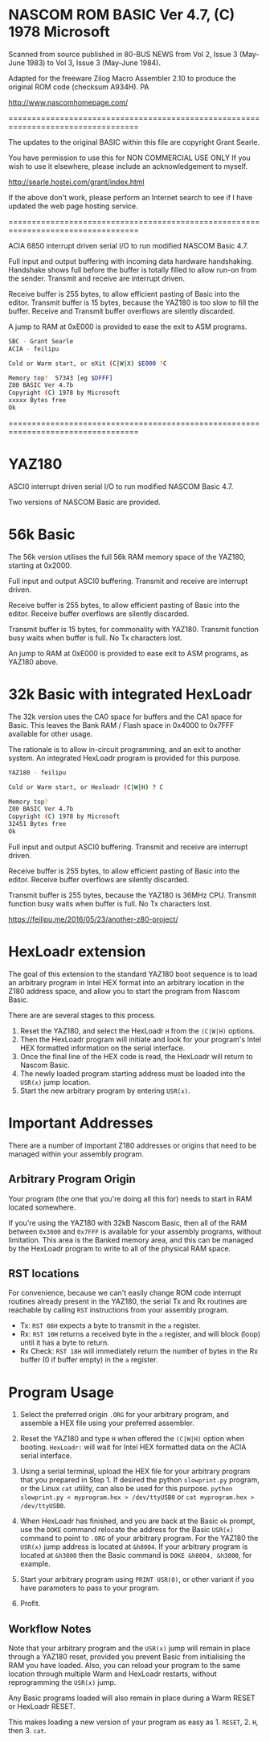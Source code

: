 # NASCOM ROM BASIC Ver 4.7, (C) 1978 Microsoft

Scanned from source published in 80-BUS NEWS from Vol 2, Issue 3 (May-June 1983) to Vol 3, Issue 3 (May-June 1984).

Adapted for the freeware Zilog Macro Assembler 2.10 to produce the original ROM code (checksum A934H). PA

http://www.nascomhomepage.com/

==================================================================================

The updates to the original BASIC within this file are copyright Grant Searle.

You have permission to use this for NON COMMERCIAL USE ONLY
If you wish to use it elsewhere, please include an acknowledgement to myself.

http://searle.hostei.com/grant/index.html

If the above don't work, please perform an Internet search to see if I have updated the web page hosting service.

==================================================================================

ACIA 6850 interrupt driven serial I/O to run modified NASCOM Basic 4.7.

Full input and output buffering with incoming data hardware handshaking.
Handshake shows full before the buffer is totally filled to allow run-on from the sender.
Transmit and receive are interrupt driven.

Receive buffer is 255 bytes, to allow efficient pasting of Basic into the editor.
Transmit buffer is 15 bytes, because the YAZ180 is too slow to fill the buffer.
Receive and Transmit buffer overflows are silently discarded.

A jump to RAM at 0xE000 is provided to ease the exit to ASM programs.

```bash
SBC - Grant Searle
ACIA - feilipu

Cold or Warm start, or eXit (C|W|X) $E000 ?C

Memory top?  57343 [eg $DFFF]
Z80 BASIC Ver 4.7b
Copyright (C) 1978 by Microsoft
xxxxx Bytes free
Ok
```

==================================================================================

# YAZ180

ASCI0 interrupt driven serial I/O to run modified NASCOM Basic 4.7.

Two versions of NASCOM Basic are provided.

# 56k Basic

The 56k version utilises the full 56k RAM memory space of the YAZ180, starting at 0x2000.

Full input and output ASCI0 buffering. Transmit and receive are interrupt driven.

Receive buffer is 255 bytes, to allow efficient pasting of Basic into the editor.
Receive buffer overflows are silently discarded.

Transmit buffer is 15 bytes, for commonality with YAZ180.
Transmit function busy waits when buffer is full. No Tx characters lost.

An jump to RAM at 0xE000 is provided to ease exit to ASM programs, as YAZ180 above.

# 32k Basic with integrated HexLoadr

The 32k version uses the CA0 space for buffers and the CA1 space for Basic.
This leaves the Bank RAM / Flash space in 0x4000 to 0x7FFF available for other usage.

The rationale is to allow in-circuit programming, and an exit to another system.
An integrated HexLoadr program is provided for this purpose.


```bash
YAZ180 - feilipu

Cold or Warm start, or Hexloadr (C|W|H) ? C

Memory top? 
Z80 BASIC Ver 4.7b
Copyright (C) 1978 by Microsoft
32451 Bytes free
Ok
```

Full input and output ASCI0 buffering. Transmit and receive are interrupt driven.

Receive buffer is 255 bytes, to allow efficient pasting of Basic into the editor.
Receive buffer overflows are silently discarded.

Transmit buffer is 255 bytes, because the YAZ180 is 36MHz CPU.
Transmit function busy waits when buffer is full. No Tx characters lost.

https://feilipu.me/2016/05/23/another-z80-project/

# HexLoadr extension

The goal of this extension to the standard YAZ180 boot sequence is to load an arbitrary program in Intel HEX format into an arbitrary location in the Z180 address space, and allow you to start the program from Nascom Basic.

There are are several stages to this process.

1. Reset the YAZ180, and select the HexLoadr `H` from the `(C|W|H)` options.
2. Then the HexLoadr program will initiate and look for your program's Intel HEX formatted information on the serial interface.
3. Once the final line of the HEX code is read, the HexLoadr will return to Nascom Basic.
4. The newly loaded program starting address must be loaded into the `USR(x)` jump location.
5. Start the new arbitrary program by entering `USR(x)`.
    
# Important Addresses

There are a number of important Z180 addresses or origins that need to be managed within your assembly program.

## Arbitrary Program Origin

Your program (the one that you're doing all this for) needs to start in RAM located somewhere.

If you're using the YAZ180 with 32kB Nascom Basic, then all of the RAM between `0x3000` and `0x7FFF` is available for your assembly programs, without limitation. This area is the Banked memory area, and this can be managed by the HexLoadr program to write to all of the physical RAM space.

## RST locations

For convenience, because we can't easily change ROM code interrupt routines already present in the YAZ180, the serial Tx and Rx routines are reachable by calling `RST` instructions from your assembly program.

* Tx: `RST 08H` expects a byte to transmit in the `a` register.
* Rx: `RST 10H` returns a received byte in the `a` register, and will block (loop) until it has a byte to return.
* Rx Check: `RST 18H` will immediately return the number of bytes in the Rx buffer (0 if buffer empty) in the `a` register.

# Program Usage

1. Select the preferred origin `.ORG` for your arbitrary program, and assemble a HEX file using your preferred assembler.

2. Reset the YAZ180 and type `H` when offered the `(C|W|H)` option when booting. `HexLoadr:` will wait for Intel HEX formatted data on the ACIA serial interface.

3. Using a serial terminal, upload the HEX file for your arbitrary program that you prepared in Step 1. If desired the python `slowprint.py` program, or the Linux `cat` utility, can also be used for this purpose. `python slowprint.py < myprogram.hex > /dev/ttyUSB0` or `cat myprogram.hex > /dev/ttyUSB0`.

4. When HexLoadr has finished, and you are back at the Basic `ok` prompt, use the `DOKE` command relocate the address for the Basic `USR(x)` command to point to `.ORG` of your arbitrary program. For the YAZ180 the `USR(x)` jump address is located at `&h8004`. If your arbitrary program is located at `&h3000` then the Basic command is `DOKE &h8004, &h3000`, for example.

5. Start your arbitrary program using `PRINT USR(0)`, or other variant if you have parameters to pass to your program.

6. Profit.

## Workflow Notes

Note that your arbitrary program and the `USR(x)` jump will remain in place through a YAZ180 reset, provided you prevent Basic from initialising the RAM you have loaded. Also, you can reload your program to the same location through multiple Warm and HexLoadr restarts, without reprogramming the `USR(x)` jump.

Any Basic programs loaded will also remain in place during a Warm RESET or HexLoadr RESET.

This makes loading a new version of your program as easy as 1. `RESET`, 2. `H`, then 3. `cat`.
